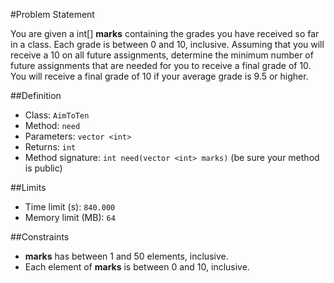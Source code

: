 #Problem Statement

You are given a int[] **marks** containing the grades you have received so far in a class. Each grade is between 0 and 10, inclusive. Assuming that you will receive a 10 on all future assignments, determine the minimum number of future assignments that are needed for you to receive a final grade of 10. You will receive a final grade of 10 if your average grade is 9.5 or higher.

##Definition
 - Class: `AimToTen`
 - Method: `need`
 - Parameters: `vector <int>`
 - Returns: `int`
 - Method signature: `int need(vector <int> marks)` (be sure your method is public)

##Limits
 - Time limit (s): `840.000`
 - Memory limit (MB): `64`

##Constraints
 - **marks** has between 1 and 50 elements, inclusive.
 - Each element of **marks** is between 0 and 10, inclusive.
